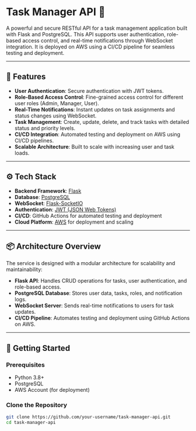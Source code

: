 # Task Manager API 🚀  

A powerful and secure RESTful API for a task management application built with Flask and PostgreSQL. This API supports user authentication, role-based access control, and real-time notifications through WebSocket integration. It is deployed on AWS using a CI/CD pipeline for seamless testing and deployment.  

---

## 🎯 Features  
- **User Authentication**: Secure authentication with JWT tokens.  
- **Role-Based Access Control**: Fine-grained access control for different user roles (Admin, Manager, User).  
- **Real-Time Notifications**: Instant updates on task assignments and status changes using WebSocket.  
- **Task Management**: Create, update, delete, and track tasks with detailed status and priority levels.  
- **CI/CD Integration**: Automated testing and deployment on AWS using CI/CD pipelines.  
- **Scalable Architecture**: Built to scale with increasing user and task loads.  

---

## ⚙️ Tech Stack  
- **Backend Framework**: [Flask](https://flask.palletsprojects.com/)  
- **Database**: [PostgreSQL](https://www.postgresql.org/)  
- **WebSocket**: [Flask-SocketIO](https://flask-socketio.readthedocs.io/)  
- **Authentication**: [JWT (JSON Web Tokens)](https://jwt.io/)  
- **CI/CD**: GitHub Actions for automated testing and deployment  
- **Cloud Platform**: [AWS](https://aws.amazon.com/) for deployment and scaling  

---

## 📦 Architecture Overview  
The service is designed with a modular architecture for scalability and maintainability:  
- **Flask API**: Handles CRUD operations for tasks, user authentication, and role-based access.  
- **PostgreSQL Database**: Stores user data, tasks, roles, and notification logs.  
- **WebSocket Server**: Sends real-time notifications to users for task updates.  
- **CI/CD Pipeline**: Automates testing and deployment using GitHub Actions on AWS.  

---

## 🚀 Getting Started  
### Prerequisites  
- Python 3.8+  
- PostgreSQL  
- AWS Account (for deployment)  

### Clone the Repository  
```bash
git clone https://github.com/your-username/task-manager-api.git
cd task-manager-api

